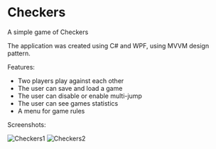 # Checkers
A simple game of Checkers

The application was created using C# and WPF, using MVVM design pattern.

Features:
  * Two players play against each other
  * The user can save and load a game
  * The user can disable or enable multi-jump
  * The user can see games statistics
  * A menu for game rules


Screenshots:

![Checkers1](https://user-images.githubusercontent.com/79592738/120101756-43903200-c150-11eb-8e71-1a6f0160d062.png)
![Checkers2](https://user-images.githubusercontent.com/79592738/120101805-9c5fca80-c150-11eb-939c-d78bbc0ed33e.png)
